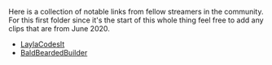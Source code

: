 Here is a collection of notable links from fellow streamers in the community. For this first folder since it's the start of this whole thing feel free to add any clips that are from June 2020.


- [LaylaCodesIt](https://clips.twitch.tv/SmoothObesePassionfruitUnSane)
- [BaldBeardedBuilder](https://clips.twitch.tv/CredulousSillySlothMikeHogu)
